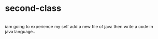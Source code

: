 # second-class
<br> 
iam going to experience my self
add a new file of java then write a code in java language..
